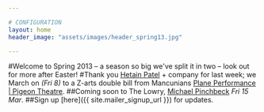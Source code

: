 ```yaml
---

# CONFIGURATION
layout: home
header_image: "assets/images/header_spring13.jpg"

---
```


#Welcome to Spring 2013 – a season so big we've split it in two – look out for more after Easter!
#Thank you [Hetain Patel](/current/2013-springsummer/patel/index.html) + company for last week; we March on *(Fri 8)* to a Z-arts double bill from Mancunians [Plane Performance | Pigeon Theatre](/current/2013-springsummer/pp/index.html).
##Coming soon to The Lowry, [Michael Pinchbeck](/current/2013-springsummer//index.html) *Fri 15 Mar*.
##Sign up [here]({{ site.mailer_signup_url }}) for updates.
